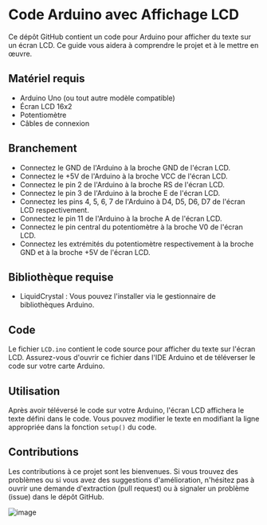 # Code Arduino avec Affichage LCD

Ce dépôt GitHub contient un code pour Arduino pour afficher du texte sur un écran LCD. Ce guide vous aidera à comprendre le projet et à le mettre en œuvre.

## Matériel requis
- Arduino Uno (ou tout autre modèle compatible)
- Écran LCD 16x2
- Potentiomètre 
- Câbles de connexion

## Branchement
- Connectez le GND de l'Arduino à la broche GND de l'écran LCD.
- Connectez le +5V de l'Arduino à la broche VCC de l'écran LCD.
- Connectez le pin 2 de l'Arduino à la broche RS de l'écran LCD.
- Connectez le pin 3 de l'Arduino à la broche E de l'écran LCD.
- Connectez les pins 4, 5, 6, 7 de l'Arduino à D4, D5, D6, D7 de l'écran LCD respectivement.
- Connectez le pin 11 de l'Arduino à la broche A de l'écran LCD.
- Connectez le pin central du potentiomètre à la broche V0 de l'écran LCD.
- Connectez les extrémités du potentiomètre respectivement à la broche GND et à la broche +5V de l'écran LCD.

## Bibliothèque requise
- LiquidCrystal : Vous pouvez l'installer via le gestionnaire de bibliothèques Arduino.

## Code
Le fichier `LCD.ino` contient le code source pour afficher du texte sur l'écran LCD. Assurez-vous d'ouvrir ce fichier dans l'IDE Arduino et de téléverser le code sur votre carte Arduino.

## Utilisation
Après avoir téléversé le code sur votre Arduino, l'écran LCD affichera le texte défini dans le code. Vous pouvez modifier le texte en modifiant la ligne appropriée dans la fonction `setup()` du code.

## Contributions
Les contributions à ce projet sont les bienvenues. Si vous trouvez des problèmes ou si vous avez des suggestions d'amélioration, n'hésitez pas à ouvrir une demande d'extraction (pull request) ou à signaler un problème (issue) dans le dépôt GitHub.
  
    
![image](https://i.ytimg.com/vi/pmg9dOT1aAM/maxresdefault.jpg)
